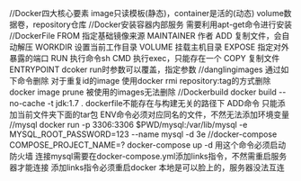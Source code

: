 //Docker四大核心要素
image只读模板(静态)，container是活的(动态)
volume数据卷，repository仓库
//Docker安装容器内部服务
需要利用apt-get命令进行安装
//DockerFile
FROM 指定基础镜像来源
MAINTAINER 作者
ADD 复制文件，会自动解压
WORKDIR 设置当前工作目录
VOLUME 挂载主机目录
EXPOSE 指定对外暴露的端口
RUN 执行命令sh
CMD 执行exec，只能存在一个
COPY 复制文件
ENTRYPOINT dcoker run时参数可以覆盖，指定参数
//danglingimages
通过如下命令删除
对于重复id的image 使用docker rmi repository:tag的方式删除
docker image prune
被使用的images无法删除
//Dockerbuild
docker build --no-cache -t jdk:1.7 .
dockerfile不能存在与构建无关的路径下
ADD命令 只能添加当前文件夹下面的tar包
ENV命令必须对应同名的文件，不然无法添加环境变量
//mysql
docker run -p 3306:3306 $PWD/mysql:/var/lib/mysql -e MYSQL_ROOT_PASSWORD=123 --name mysql -d 3e
//docker-compose
COMPOSE_PROJECT_NAME=? docker-compose up -d
用这个命令必须启动防火墙
连接mysql需要在docker-compose.yml添加links指令，不然需重启服务器才能连接
添加links指令必须重启docker
本地是可以脸上的，服务器没法互连